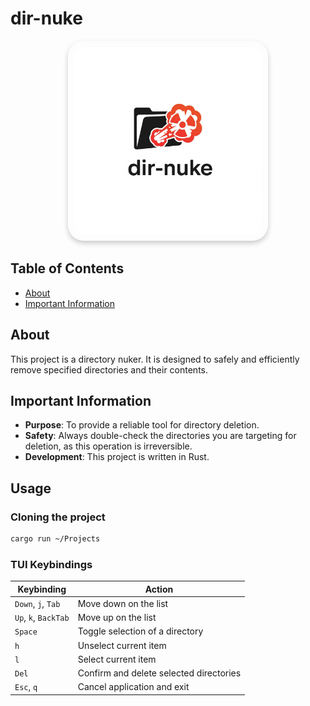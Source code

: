 # dir-nuke

<p align="center">
  <img src="logo.png" width="300" alt="Locker Bun Logo" style="border-radius: 25px; box-shadow: 0 4px 8px rgba(0, 0, 0, 0.2); padding: 10px;"/>
</p>


## Table of Contents
- [About](#about)
- [Important Information](#important-information)

## About
This project is a directory nuker. It is designed to safely and efficiently remove specified directories and their contents.

## Important Information
- **Purpose**: To provide a reliable tool for directory deletion.
- **Safety**: Always double-check the directories you are targeting for deletion, as this operation is irreversible.
- **Development**: This project is written in Rust.


## Usage

### Cloning the project

```bash
cargo run ~/Projects
```

### TUI Keybindings

| Keybinding        | Action                               |
|-------------------|--------------------------------------|
| `Down`, `j`, `Tab`| Move down on the list                |
| `Up`, `k`, `BackTab`| Move up on the list                  |
| `Space`           | Toggle selection of a directory      |
| `h`               | Unselect current item                |
| `l`               | Select current item                  |
| `Del`           | Confirm and delete selected directories |
| `Esc`, `q`        | Cancel application and exit          |
